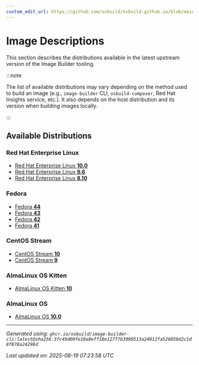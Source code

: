 ```yaml
---
custom_edit_url: https://github.com/osbuild/osbuild.github.io/blob/main/scripts/pull_image_descriptions.py
---
```


# Image Descriptions

<!--
[//]: # ( DO NOT MODIFY THIS FILE! )
[//]: # ( This content is generated by `scripts/pull_image_descriptions.py` )
[//]: # ( Generated on: 2025-08-19 07:23:58 UTC )
-->

This section describes the distributions available in the latest upstream version of the Image Builder tooling.

:::note

The list of available distributions may vary depending on the method used to build an image (e.g., `image-builder` CLI, `osbuild-composer`, Red Hat Insights service, etc.). It also depends on the host distribution and its version when building images locally.

:::

## Available Distributions

### Red Hat Enterprise Linux

- [Red Hat Enterprise Linux **10.0**](./00-rhel-10.0/index.md)
- [Red Hat Enterprise Linux **9.6**](./01-rhel-9.6/index.md)
- [Red Hat Enterprise Linux **8.10**](./02-rhel-8.10/index.md)

### Fedora

- [Fedora **44**](./03-fedora-44/index.md)
- [Fedora **43**](./04-fedora-43/index.md)
- [Fedora **42**](./05-fedora-42/index.md)
- [Fedora **41**](./06-fedora-41/index.md)

### CentOS Stream

- [CentOS Stream **10**](./07-centos-10/index.md)
- [CentOS Stream **9**](./08-centos-9/index.md)

### AlmaLinux OS Kitten

- [AlmaLinux OS Kitten **10**](./09-almalinux_kitten-10/index.md)

### AlmaLinux OS

- [AlmaLinux OS **10.0**](./10-almalinux-10.0/index.md)


---
*Generated using: `ghcr.io/osbuild/image-builder-cli:latest@sha256:3fc49d00fe10a0eff18e127f7b3990513a24012fa526058d2c1d8f878a24296d`*

*Last updated on: 2025-08-19 07:23:58 UTC*
